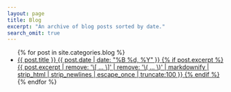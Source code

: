 ```yaml
---
layout: page
title: Blog
excerpt: "An archive of blog posts sorted by date."
search_omit: true
---
```


<ul class="post-list">
{% for post in site.categories.blog %} 
  <li>
  	<article>
  		<a href="{{ site.url }}{{ post.url }}">
  			{{ post.title }} 
  			<span class="entry-date">
  				<time datetime="{{ post.date | date_to_xmlschema }}">
  					{{ post.date | date: "%B %d, %Y" }}
  				</time>
  			</span>
  			{% if post.excerpt %} 
  			<span class="excerpt">
  				{{ post.excerpt | remove: '\[ ... \]' | remove: '\( ... \)' | markdownify | strip_html | strip_newlines | escape_once | truncate:100 }}
  			</span>
  			{% endif %}
  		</a>
  	</article>
  </li>
{% endfor %}
</ul>

